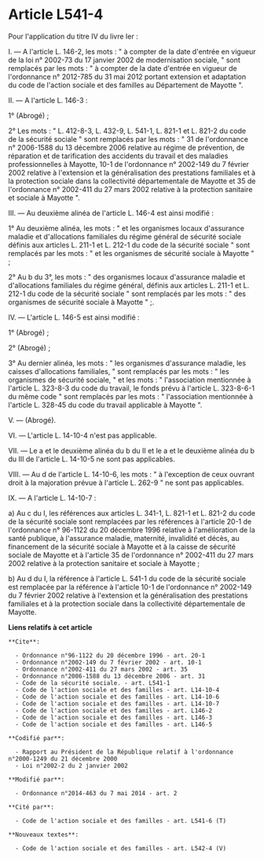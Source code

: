 # Article L541-4

Pour l'application du titre IV du livre Ier : 

I. ― A l'article L. 146-2, les mots : " à compter de la date d'entrée en vigueur de la loi n° 2002-73 du 17 janvier 2002 de
modernisation sociale, " sont remplacés par les mots : " à compter de la date d'entrée en vigueur de l'ordonnance n° 2012-785
du 31 mai 2012 portant extension et adaptation du code de l'action sociale et des familles au Département de Mayotte ". 

II. ― A l'article L. 146-3 : 

1° (Abrogé) ; 

2° Les mots : " L. 412-8-3, L. 432-9, L. 541-1, L. 821-1 et L. 821-2 du code de la sécurité sociale " sont remplacés par les
mots : " 31 de l'ordonnance n° 2006-1588 du 13 décembre 2006 relative au régime de prévention, de réparation et de
tarification des accidents du travail et des maladies professionnelles à Mayotte, 10-1 de l'ordonnance n° 2002-149 du 7
février 2002 relative à l'extension et la généralisation des prestations familiales et à la protection sociale dans la
collectivité départementale de Mayotte et 35 de l'ordonnance n° 2002-411 du 27 mars 2002 relative à la protection sanitaire
et sociale à Mayotte ". 

III. ― Au deuxième alinéa de l'article L. 146-4 est ainsi modifié : 

1° Au deuxième alinéa, les mots : " et les organismes locaux d'assurance maladie et d'allocations familiales du régime
général de sécurité sociale définis aux articles L. 211-1 et L. 212-1 du code de la sécurité sociale " sont remplacés par les
mots : " et les organismes de sécurité sociale à Mayotte " ; 

2° Au b du 3°, les mots : " des organismes locaux d'assurance maladie et d'allocations familiales du régime général, définis
aux articles L. 211-1 et L. 212-1 du code de la sécurité sociale " sont remplacés par les mots : " des organismes de sécurité
sociale à Mayotte " ;. 

IV. ― L'article L. 146-5 est ainsi modifié : 

1° (Abrogé) ; 

2° (Abrogé) ; 

3° Au dernier alinéa, les mots : " les organismes d'assurance maladie, les caisses d'allocations familiales, " sont remplacés
par les mots : " les organismes de sécurité sociale, " et les mots : " l'association mentionnée à l'article L. 323-8-3 du
code du travail, le fonds prévu à l'article L. 323-8-6-1 du même code " sont remplacés par les mots : " l'association
mentionnée à l'article L. 328-45 du code du travail applicable à Mayotte ". 

V. ― (Abrogé). 

VI. ― L'article L. 14-10-4 n'est pas applicable. 

VII. ― Le a et le deuxième alinéa du b du II et le a et le deuxième alinéa du b du III de l'article L. 14-10-5 ne sont pas
applicables. 

VIII. ― Au d de l'article L. 14-10-6, les mots : " à l'exception de ceux ouvrant droit à la majoration prévue à l'article L.
262-9 " ne sont pas applicables. 

IX. ― A l'article L. 14-10-7 : 

a) Au c du I, les références aux articles L. 341-1, L. 821-1 et L. 821-2 du code de la sécurité sociale sont remplacées par
les références à l'article 20-1 de l'ordonnance n° 96-1122 du 20 décembre 1996 relative à l'amélioration de la santé
publique, à l'assurance maladie, maternité, invalidité et décès, au financement de la sécurité sociale à Mayotte et à la
caisse de sécurité sociale de Mayotte et à l'article 35 de l'ordonnance n° 2002-411 du 27 mars 2002 relative à la protection
sanitaire et sociale à Mayotte ; 

b) Au d du I, la référence à l'article L. 541-1 du code de la sécurité sociale est remplacée par la référence à l'article
10-1 de l'ordonnance n° 2002-149 du 7 février 2002 relative à l'extension et la généralisation des prestations familiales et
à la protection sociale dans la collectivité départementale de Mayotte.

**Liens relatifs à cet article**

	**Cite**:

	  - Ordonnance n°96-1122 du 20 décembre 1996 - art. 20-1
	  - Ordonnance n°2002-149 du 7 février 2002 - art. 10-1
	  - Ordonnance n°2002-411 du 27 mars 2002 - art. 35
	  - Ordonnance n°2006-1588 du 13 décembre 2006 - art. 31
	  - Code de la sécurité sociale. - art. L541-1
	  - Code de l'action sociale et des familles - art. L14-10-4
	  - Code de l'action sociale et des familles - art. L14-10-6
	  - Code de l'action sociale et des familles - art. L14-10-7
	  - Code de l'action sociale et des familles - art. L146-2
	  - Code de l'action sociale et des familles - art. L146-3
	  - Code de l'action sociale et des familles - art. L146-5

	**Codifié par**:

	  - Rapport au Président de la République relatif à l'ordonnance n°2000-1249 du 21 décembre 2000
	  - Loi n°2002-2 du 2 janvier 2002

	**Modifié par**:

	  - Ordonnance n°2014-463 du 7 mai 2014 - art. 2

	**Cité par**:

	  - Code de l'action sociale et des familles - art. L541-6 (T)

	**Nouveaux textes**:

	  - Code de l'action sociale et des familles - art. L542-4 (V)
